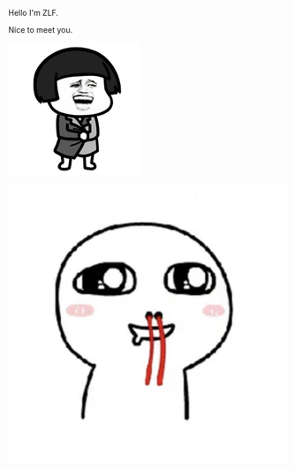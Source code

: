 Hello I'm ZLF.

Nice to meet you.

![avatar1](src/Pictures/init.gif)

![avatar2](src/Pictures/me.jpg)